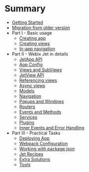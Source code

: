 # Summary

* [Getting Started](start.md)
* [Migration from older version](migration.md)
* Part I - Basic usage
  * [Creating app](basic/app.md)
  * [Creating views](basic/views.md)
  * [In-app navigation](basic/navigation.md)
* Part II - Webix Jet in details
  * [JetApp API](details/app.md)
  * [App Config](details/app_config.md)
  * [Views and SubViews](details/subviews.md)
  * [JetView API](details/views.md)
  * [Referencing views](details/referencing.md)
  * [Async views](details/async.md)
  * [Models](details/models.md)
  * [Navigation](details/navigation.md)
  * [Popups and Windows](details/popups.md)
  * [Routers](details/routers.md)
  * [Events and Methods](details/events.md)
  * [Services](details/services.md)
  * [Plugins](details/plugins.md)
  * [Inner Events and Error Handling](details/inner_events.md)
* Part III - Practical Tasks
  * [Deploying App](practice/deploy.md)
  * [Webpack Configuration](practice/webpackconfig.md)
  * [Working with package.json](practice/packjson.md)
  * [Jet Recipes](practice/recipes.md)
  * [Extra Solutions](practice/unrecommended.md)
  * [Tools](practice/tools.md)
